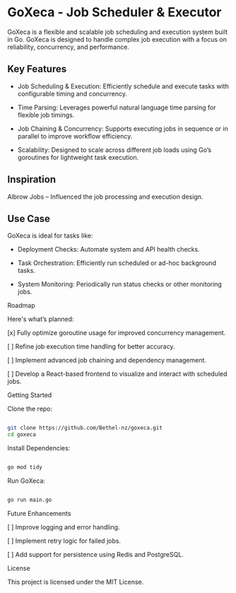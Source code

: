 # GoXeca - Job Scheduler & Executor

GoXeca is a flexible and scalable job scheduling and execution system built in Go. GoXeca is designed to handle complex job execution with a focus on reliability, concurrency, and performance.


## Key Features

- Job Scheduling & Execution: Efficiently schedule and execute tasks with configurable timing and concurrency.

- Time Parsing: Leverages powerful natural language time parsing for flexible job timings.

- Job Chaining & Concurrency: Supports executing jobs in sequence or in parallel to improve workflow efficiency.

- Scalability: Designed to scale across different job loads using Go’s goroutines for lightweight task execution.


## Inspiration

Albrow Jobs – Influenced the job processing and execution design.


## Use Case

GoXeca is ideal for tasks like:

- Deployment Checks: Automate system and API health checks.

- Task Orchestration: Efficiently run scheduled or ad-hoc background tasks.

- System Monitoring: Periodically run status checks or other monitoring jobs.


Roadmap

Here's what’s planned:

[x] Fully optimize goroutine usage for improved concurrency management.

[ ] Refine job execution time handling for better accuracy.

[ ] Implement advanced job chaining and dependency management.

[ ] Develop a React-based frontend to visualize and interact with scheduled jobs.


Getting Started

Clone the repo:

``` bash

git clone https://github.com/Bethel-nz/goxeca.git
cd goxeca

```


Install Dependencies:

```bash

go mod tidy

```
Run GoXeca:

```bash

go run main.go

```


Future Enhancements

[ ] Improve logging and error handling.

[ ] Implement retry logic for failed jobs.

[ ] Add support for persistence using Redis and PostgreSQL.


License

This project is licensed under the MIT License.

